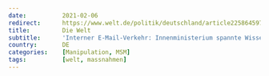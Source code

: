 ```yaml
---
date:          2021-02-06
redirect:      https://www.welt.de/politik/deutschland/article225864597/Interner-E-Mail-Verkehr-Innenministerium-spannte-Wissenschaftler-ein.html
title:         Die Welt
subtitle:      'Interner E-Mail-Verkehr: Innenministerium spannte Wissenschaftler ein'
country:       DE
categories:    [Manipulation, MSM]
tags:          [welt, massnahmen]
---
```

